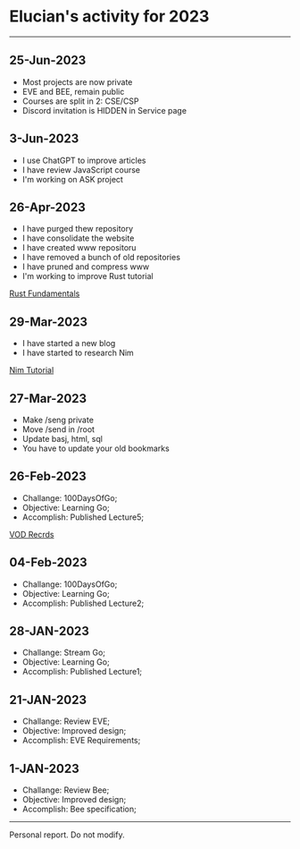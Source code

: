 # Elucian's activity for 2023
---

## 25-Jun-2023

* Most projects are now private
* EVE and BEE, remain public
* Courses are split in 2: CSE/CSP
* Discord invitation is HIDDEN in Service page

## 3-Jun-2023

* I use ChatGPT to improve articles
* I have review JavaScript course
* I'm working on ASK project

## 26-Apr-2023

* I have purged thew repository
* I have consolidate the website
* I have created www repositoru
* I have removed a bunch of old repositories
* I have pruned and compress www
* I'm working to improve Rust tutorial

[Rust Fundamentals](https://sagecode.net/rust)

## 29-Mar-2023

* I have started a new blog 
* I have started to research Nim

[Nim Tutorial](https://sagecode.net/nim)


## 27-Mar-2023

* Make /seng private
* Move /send in /root
* Update basj, html, sql
* You have to update your old bookmarks

## 26-Feb-2023

* Challange: 100DaysOfGo;
* Objective: Learning Go;
* Accomplish: Published Lecture5;

[VOD Recrds](https://twitch.tv/eluchn)

## 04-Feb-2023

* Challange: 100DaysOfGo;
* Objective: Learning Go;
* Accomplish: Published Lecture2;

## 28-JAN-2023

* Challange: Stream Go;
* Objective: Learning Go;
* Accomplish: Published Lecture1;

## 21-JAN-2023

* Challange: Review EVE;
* Objective: Improved design;
* Accomplish: EVE Requirements;

## 1-JAN-2023

* Challange: Review Bee;
* Objective: Improved design;
* Accomplish: Bee specification;

---
Personal report. Do not modify.
